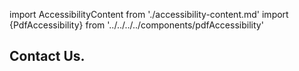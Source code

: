 import AccessibilityContent from './accessibility-content.md'
import {PdfAccessibility} from '../../../../components/pdfAccessibility'

<Hero slots="heading" variant="fullwidth" theme="dark"  customLayout className="contactUsHerobgImage Hero-Banner Sales-ContactUs" />

## Contact Us.

<AccessibilityContent/>

<PdfAccessibility/>
